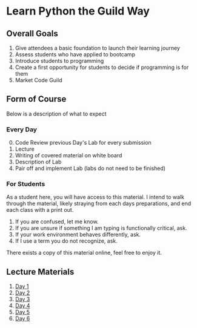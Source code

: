# Learn Python the Guild Way

## Overall Goals
1. Give attendees a basic foundation to launch their learning journey
2. Assess students who have applied to bootcamp
3. Introduce students to programming
3. Create a first opportunity for students to decide if programming is for them
4. Market Code Guild

## Form of Course
Below is a description of what to expect

### Every Day
0. Code Review previous Day's Lab for every submission
1. Lecture
2. Writing of covered material on white board
3. Description of Lab
4. Pair off and implement Lab (labs do not need to be finished)

### For Students
As a student here, you will have access to this material. I intend to walk through the material, likely straying from each days preparations, and end each class with a print out.

1. If you are confused, let me know.
2. If you are unsure if something I am typing is functionally critical, ask.
3. If your work environment behaves differently, ask.
4. If I use a term you do not recognize, ask.

There exists a copy of this material online, feel free to enjoy it.

## Lecture Materials
1. [Day 1](./1DAY.md)
2. [Day 2](./2DAY.md)
3. [Day 3](./3DAY.md)
4. [Day 4](./4DAY.md)
4. [Day 5](./5DAY.md)
4. [Day 6](./6DAY.md)

